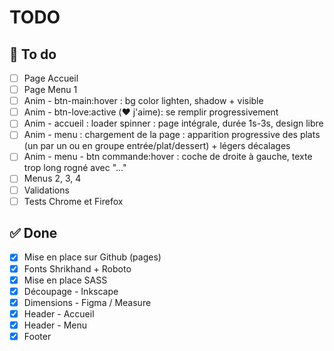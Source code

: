 # TODO

## 🎯 To do
- [ ] Page Accueil
- [ ] Page Menu 1
- [ ] Anim - btn-main:hover : bg color lighten, shadow + visible
- [ ] Anim - btn-love:active (❤️ j'aime): se remplir progressivement
- [ ] Anim - accueil : loader spinner : page intégrale, durée 1s-3s, design libre
- [ ] Anim - menu : chargement de la page : apparition progressive des plats (un par un ou en groupe entrée/plat/dessert) +  légers décalages
- [ ] Anim - menu - btn commande:hover : coche de droite à gauche, texte trop long rogné avec "..."
- [ ] Menus 2, 3, 4
- [ ] Validations
- [ ] Tests Chrome et Firefox

## ✅ Done
- [x] Mise en place sur Github (pages)
- [x] Fonts Shrikhand + Roboto
- [x] Mise en place SASS
- [x] Découpage - Inkscape
- [x] Dimensions - Figma / Measure
- [x] Header - Accueil
- [x] Header - Menu
- [x] Footer
